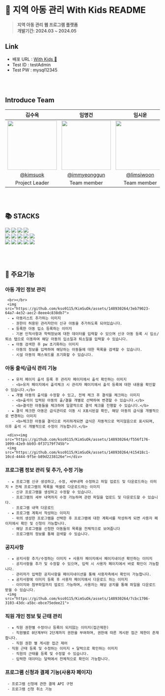 # 🐣 지역 아동 관리 With Kids README

> **지역 아동 관리 웹 프로그램 플랫폼** <br/> **개발기간: 2024.03 ~ 2024.05**

## Link
- 배포 URL : [With Kids 📝](http://3.35.135.209:3000)
- Test ID : testAdmin
- Test PW : mysql12345

<br></br>

## Introduce Team

|      김수옥       |          임명건         |       임시운         |                                                                                                               
| :------------------------------------------------------------------------------: | :---------------------------------------------------------------------------------------------------------------------------------------------------: | :---------------------------------------------------------------------------------------------------------------------------------------------------------------------------------------------------: | 
|   <img width="160px" src="이미지주소" />    |                      <img width="160px" src="이미지주소" />    |                   <img width="160px" src="이미지주소"/>   |
|   [@kimsuok](https://github.com/kso9115)   |    [@immyeonggun](https://github.com/img4029)  | [@limsiwoon](https://github.com/Limsiwoon)  |
| Project Leader | Team member | Team member |

<br></br>

## 📚 STACKS
<div> 
  <img src="https://img.shields.io/badge/java-007396?style=for-the-badge&logo=java&logoColor=white"> 
  <img src="https://img.shields.io/badge/spring-6DB33F?style=for-the-badge&logo=spring&logoColor=white"> 
  <img src="https://img.shields.io/badge/oracle-F80000?style=for-the-badge&logo=oracle&logoColor=white"> 
  <img src="https://img.shields.io/badge/mysql-4479A1?style=for-the-badge&logo=mysql&logoColor=white"> 
  <br>
  
  <img src="https://img.shields.io/badge/html5-E34F26?style=for-the-badge&logo=html5&logoColor=white"> 
  <img src="https://img.shields.io/badge/css-1572B6?style=for-the-badge&logo=css3&logoColor=white"> 
  <img src="https://img.shields.io/badge/javascript-F7DF1E?style=for-the-badge&logo=javascript&logoColor=black"> 
  <img src="https://img.shields.io/badge/react-61DAFB?style=for-the-badge&logo=react&logoColor=black"> 
  <img src="https://img.shields.io/badge/node.js-339933?style=for-the-badge&logo=Node.js&logoColor=white">
  <br>

  <img src="https://img.shields.io/badge/amazonaws-232F3E?style=for-the-badge&logo=amazonaws&logoColor=white"> 
  <img src="https://img.shields.io/badge/apache tomcat-F8DC75?style=for-the-badge&logo=apachetomcat&logoColor=white">
  <img src="https://img.shields.io/badge/github-181717?style=for-the-badge&logo=github&logoColor=white">
  <img src="https://img.shields.io/badge/git-F05032?style=for-the-badge&logo=git&logoColor=white">
  <img src="https://img.shields.io/badge/fontawesome-339AF0?style=for-the-badge&logo=fontawesome&logoColor=white">
  <br>
</div>

<br></br>

## 🔎 주요기능
### 아동 개인 정보 관리
     <br></br>
     <img src="https://github.com/kso9115/KimSuOk/assets/148930264/3eb79023-64a7-4e32-aec2-8eee4c838db7">
     - ★ 아동리스트 추가하는 이미지
       - 권한이 허용된 관리자만이 신규 아동을 추가하도록 되어있습니다.
     - ★ 등록한 아동 입소 등록하는 이미지
       - 기본 인적사항과 학력정보에 대한 데이터를 입력할 수 있으며 신규 아동 등록 시 입소/퇴소 탭으로 이동하여 해당 아동의 입소일과 퇴소일을 입력할 수 있습니다.
     - ★ 아동 검색한 후 pw 초기화하는 이미지
       - 아동의 정보를 입력하여 해당하는 아동들에 대한 목록을 검색할 수 있습니다.
       - 시설 아동의 패스워드를 초기화할 수 있습니다.
       
### 아동 출석/급식 관리 기능
     - ★ 유저 페이지 출석 등록 후 관리자 페이지에서 출석 확인하는 이미지
       - <b>유저 페이지에서 출석체크 시 관리자 페이지에서 출석 등록에 대한 내용을 확인할 수 있습니다.</b>
     - ★ 개별 아동의 출석을 수정할 수 있고, 전체 체크 후 결석을 체크하는 이미지
       - <b>출석이 입력된 아동의 출/결을 개별로 선택하여 변경할 수 있습니다.</b>
       - <b>결석한 아동들을 체크하여 일괄적으로 결석 체크를 진행할 수 있습니다.</b>
     - ★ 결석 체크한 아동은 급식관리로 이동 시 X표시된걸 확인, 해당 아동의 급식을 개별적으로 변경하는 이미지
       - <b>체크한 아동을 결석으로 처리하게되면 급식은 자동적으로 먹지않음으로 표시되며, 이후 출석 시 개별적으로 수정이 가능합니다.</b>

     <div><img src="https://github.com/kso9115/KimSuOk/assets/148930264/f556f176-1099-42e9-bb93-0f37179f745b">
     <img src="https://github.com/kso9115/KimSuOk/assets/148930264/415418c1-10cd-4444-9f5e-b89d2238126e"></div>

### 프로그램 정보 관리 및 추가, 수정 기능
     - ★ 프로그램 신규 생성하고, 수정, 세부내역 수정하고 파일 업로드 및 다운로드하는 이미지 + 전체 프로그램의 목록을 엑셀로 다운로드하는 이미지
       - 신규 프로그램을 생성하고 수정할 수 있습니다.
       - 프로그램의 세부 내역까지 수정 가능하며 관련 파일을 업로드 및 다운로드할 수 있습니다.
       - 프로그램 내역 다운로드
     - ★ 프로그램 계획서 작성하는 이미지
       - 위의 생성한 프로그램을 선택한 후 프로그램에 대한 계획서를 작성하게 되면 사용자 페이지에서 확인 및 신청이 가능합니다.
       - 해당 프로그램을 신청한 아동들의 목록을 전체적으로 보여줍니다
       - 프로그램의 정보를 통해 검색할 수 있습니다.
  
### 공지사항
     - ★ 공지사항 추가/수정하는 이미지 + 사용자 페이지에서 페이지네이션 확인하는 이미지
       - 공지사항을 추가 및 수정할 수 있으며, 입력 시 사용자 페이지에서 바로 확인이 가능합니다.
       - 관리자가 입력한 공지사항을 페이지네이션을 통해 사용자측에서 확인이 가능합니다.
     - ★ 공지사항에 이미지 등록 후 사용자 페이지에서 다운로드 하는 이미지
       - 이미지와 첨부파일까지 업로드 가능하며, 사용자는 해당 공지를 통해 파일을 다운로드 받을 수 있습니다.
     <img src="https://github.com/kso9115/KimSuOk/assets/148930264/7cbc1706-3103-43dc-a5bc-ebce75edee21">

### 직원 개인 정보 및 근태 관리
     - ★ 직원 권한별 수정이나 등록이 되지않는 이미지(접근제한)
       - 직원별로 0단계부터 2단계까지 권한을 부여하며, 권한에 따른 게시판 접근 제한이 존재합니다.
       - 직원 권한 별 게시판 접근 제어
     - 직원 근태 등록 및 수정하는 이미지 + 달력으로 확인하는 이미지
       - 직원의 근태를 등록 및 수정할 수 있습니다.
       - 입력한 데이터는 달력에서 전체적으로 확인이 가능합니다.
       
### 프로그램 신청과 결제 기능(사용자 페이지)
     - 프로그램 신청에 관한 결제 API 구현
     - 프로그램 신청 취소 기능


